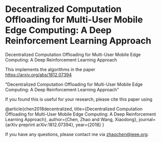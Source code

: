 # Decentralized Computation Offloading for Multi-User Mobile Edge Computing: A Deep Reinforcement Learning Approach
Decentralized Computation Offloading for Multi-User Mobile Edge Computing: A Deep Reinforcement Learning Approach

This implements the algorithms in the paper https://arxiv.org/abs/1812.07394

"Decentralized Computation Offloading for Multi-User Mobile Edge Computing: A Deep Reinforcement Learning Approach"

If you found this is useful for your research, please cite this paper using 

@article{chen2018decentralized,
  title={Decentralized Computation Offloading for Multi-User Mobile Edge Computing: A Deep Reinforcement Learning Approach},
  author={Chen, Zhao and Wang, Xiaodong},
  journal={arXiv preprint arXiv:1812.07394},
  year={2018}
}

If you have any questions, please contact me via zhaochen@ieee.org.
